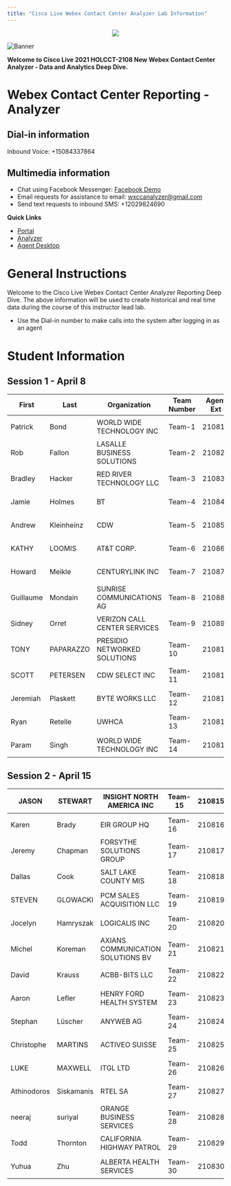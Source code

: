 ```yaml
---
title: "Cisco Live Webex Contact Center Analyzer Lab Information"
---
```

<p align="center">
  <img src="https://ayankovs-ccp-s3.s3.eu-west-3.amazonaws.com/CiscoLiveLogo.jpg">
</p>

![Banner](../images/wxccbanner.jpg)

**Welcome to Cisco Live 2021 HOLCCT-2108 New Webex Contact Center Analyzer - Data and Analytics Deep Dive.**

# Webex Contact Center Reporting - Analyzer

## Dial-in information
Inbound Voice: 	+15084337864

## Multimedia information
- Chat using Facebook Messenger:  [Facebook Demo](https://www.facebook.com/Wxcc-Demo-Page-107841834739318)
- Email requests for assistance to email: 	wxccanalyzer@gmail.com
- Send text requests to inbound SMS: 	+12029824690

**Quick Links**

* [Portal](https://portal.wxcc-us1.cisco.com/portal)
* [Analyzer](https://analyzer.wxcc-us1.cisco.com/analyzer/home)
* [Agent Desktop](https://desktop.wxcc-us1.cisco.com)

# General Instructions

Welcome to the Cisco Live Webex Contact Center Analyzer Reporting Deep Dive.  The above information will be used to create historical and real time data during the course of this instructor lead lab.
- Use the Dial-in number to make calls into the system after logging in as an agent

# Student Information
## Session 1 - April 8

| First     | Last       | Organization                 | Team Number | Agent Ext | Supervisor Login           | Password    |
|-----------|------------|------------------------------|-------------|-----------|----------------------------|:--------------------:|
| Patrick   | Bond       | WORLD WIDE TECHNOLOGY INC    | Team-1      | 21081     | cladm1user@mailinator.com  | `check your email` |
| Rob       | Fallon     | LASALLE BUSINESS SOLUTIONS   | Team-2      | 21082     | cladm2user@mailinator.com  | `check your email` |
| Bradley   | Hacker     | RED RIVER TECHNOLOGY LLC     | Team-3      | 21083     | cladm3user@mailinator.com  | `check your email` |
| Jamie     | Holmes     | BT                           | Team-4      | 21084     | cladm4user@mailinator.com  | `check your email` |
| Andrew    | Kleinheinz | CDW                          | Team-5      | 21085     | cladm5user@mailinator.com  | `check your email` |
| KATHY     | LOOMIS     | AT&T CORP.                   | Team-6      | 21086     | cladm6user@mailinator.com  | `check your email` |
| Howard    | Meikle     | CENTURYLINK INC              | Team-7      | 21087     | cladm7user@mailinator.com  | `check your email` |
| Guillaume | Mondain    | SUNRISE COMMUNICATIONS AG    | Team-8      | 21088     | cladm8user@mailinator.com  | `check your email` |
| Sidney    | Orret      | VERIZON CALL CENTER SERVICES | Team-9      | 21089     | cladm9user@mailinator.com  | `check your email` |
| TONY      | PAPARAZZO  | PRESIDIO NETWORKED SOLUTIONS | Team-10     | 210810    | cladm10user@mailinator.com | `check your email` |
| SCOTT     | PETERSEN   | CDW SELECT INC               | Team-11     | 210811    | cladm11user@mailinator.com | `check your email` |
| Jeremiah  | Plaskett   | BYTE WORKS LLC               | Team-12     | 210812    | cladm12user@mailinator.com | `check your email` |
| Ryan      | Retelle    | UWHCA                        | Team-13     | 210813    | cladm13user@mailinator.com | `check your email` |
| Param     | Singh      | WORLD WIDE TECHNOLOGY INC    | Team-14     | 210814    | cladm14user@mailinator.com | `check your email` |

## Session 2 - April 15

| JASON       | STEWART    | INSIGHT NORTH AMERICA INC         | Team-15 | 210815 | cladm15user@mailinator.com | `check your email` |
|-------------|------------|-----------------------------------|---------|--------|----------------------------|-------------|
| Karen       | Brady      | EIR GROUP HQ                      | Team-16 | 210816 | cladm16user@mailinator.com | `check your email` |
| Jeremy      | Chapman    | FORSYTHE SOLUTIONS GROUP          | Team-17 | 210817 | cladm17user@mailinator.com | `check your email` |
| Dallas      | Cook       | SALT LAKE COUNTY MIS              | Team-18 | 210818 | cladm18user@mailinator.com | `check your email` |
| STEVEN      | GLOWACKI   | PCM SALES ACQUISITION LLC         | Team-19 | 210819 | cladm19user@mailinator.com | `check your email` |
| Jocelyn     | Hamryszak  | LOGICALIS INC                     | Team-20 | 210820 | cladm20user@mailinator.com | `check your email` |
| Michel      | Koreman    | AXIANS COMMUNICATION SOLUTIONS BV | Team-21 | 210821 | cladm21user@mailinator.com | `check your email` |
| David       | Krauss     | ACBB-BITS LLC                     | Team-22 | 210822 | cladm22user@mailinator.com | `check your email` |
| Aaron       | Lefler     | HENRY FORD HEALTH SYSTEM          | Team-23 | 210823 | cladm23user@mailinator.com | `check your email` |
| Stephan     | Lüscher    | ANYWEB AG                         | Team-24 | 210824 | cladm24user@mailinator.com | `check your email` |
| Christophe  | MARTINS    | ACTIVEO SUISSE                    | Team-25 | 210825 | cladm25user@mailinator.com | `check your email` |
| LUKE        | MAXWELL    | ITGL LTD                          | Team-26 | 210826 | cladm26user@mailinator.com | `check your email` |
| Athinodoros | Siskamanis | RTEL SA                           | Team-27 | 210827 | cladm27user@mailinator.com | `check your email` |
| neeraj      | suriyal    | ORANGE BUSINESS SERVICES          | Team-28 | 210828 | cladm28user@mailinator.com | `check your email` |
| Todd        | Thornton   | CALIFORNIA HIGHWAY PATROL         | Team-29 | 210829 | cladm29user@mailinator.com | `check your email` |
| Yuhua       | Zhu        | ALBERTA HEALTH SERVICES           | Team-30 | 210830 | cladm30user@mailinator.com | `check your email` |

